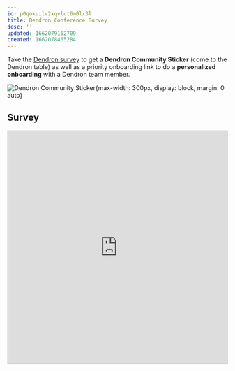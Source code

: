 ```yaml
---
id: p0qokuilv2xqvlct6m0lx3l
title: Dendron Conference Survey
desc: ''
updated: 1662079162709
created: 1662078465284
---
```


Take the [Dendron survey](https://airtable.com/shr4jCvgmkc83mz2C) to get a **Dendron Community Sticker** (come to the Dendron table) as well as a priority onboarding link to do a **personalized onboarding** with a Dendron team member. 

![Dendron Community Sticker](https://ik.imagekit.io/fpjzhqpv1/unknown_8ShT9EKuR.png?ik-sdk-version=javascript-1.4.3&updatedAt=1662079059257){max-width: 300px, display: block, margin: 0 auto}

## Survey

<iframe class="airtable-embed" src="https://airtable.com/embed/shr4jCvgmkc83mz2C?backgroundColor=blue" frameborder="0" onmousewheel="" width="100%" height="533" style="background: transparent; border: 1px solid #ccc;"></iframe>